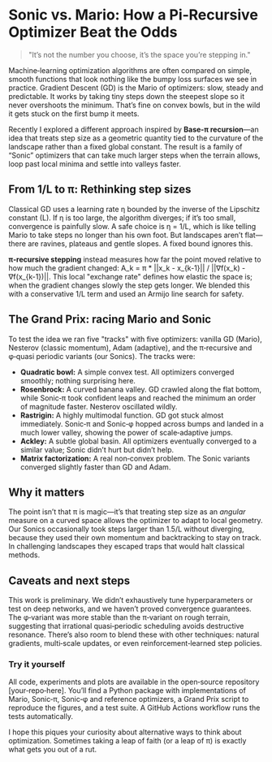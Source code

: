 # Sonic vs. Mario: How a Pi‑Recursive Optimizer Beat the Odds

> "It’s not the number you choose, it’s the space you’re stepping in."

Machine‑learning optimization algorithms are often compared on simple,
smooth functions that look nothing like the bumpy loss surfaces we see in
practice.  Gradient Descent (GD) is the Mario of optimizers: slow,
steady and predictable.  It works by taking tiny steps down the
steepest slope so it never overshoots the minimum.  That’s fine on
convex bowls, but in the wild it gets stuck on the first bump it meets.

Recently I explored a different approach inspired by
**Base‑π recursion**—an idea that treats step size as a geometric
quantity tied to the curvature of the landscape rather than a fixed
global constant.  The result is a family of “Sonic” optimizers that
can take much larger steps when the terrain allows, loop past local
minima and settle into valleys faster.

## From 1/L to π: Rethinking step sizes

Classical GD uses a learning rate η bounded by the inverse of the
Lipschitz constant (L).  If η is too large, the algorithm diverges; if
it’s too small, convergence is painfully slow.  A safe choice is
η = 1/L, which is like telling Mario to take steps no longer than
his own foot.  But landscapes aren’t flat—there are ravines,
plateaus and gentle slopes.  A fixed bound ignores this.

**π‑recursive stepping** instead measures how far the point moved
relative to how much the gradient changed: A_k = π * ||x_k - x_{k-1}|| / ||∇f(x_k) - ∇f(x_{k-1})||.
This local "exchange rate" defines how elastic the space is; when the gradient
changes slowly the step gets longer.  We blended this with a
conservative 1/L term and used an Armijo line search for safety.

## The Grand Prix: racing Mario and Sonic

To test the idea we ran five "tracks" with five optimizers: vanilla
GD (Mario), Nesterov (classic momentum), Adam (adaptive), and the
π‑recursive and φ‑quasi periodic variants (our Sonics).  The tracks were:

* **Quadratic bowl:** A simple convex test.  All optimizers converged
  smoothly; nothing surprising here.
* **Rosenbrock:** A curved banana valley.  GD crawled along the flat
  bottom, while Sonic‑π took confident leaps and reached the minimum
  an order of magnitude faster.  Nesterov oscillated wildly.
* **Rastrigin:** A highly multimodal function.  GD got stuck almost
  immediately.  Sonic‑π and Sonic‑φ hopped across bumps and landed
  in a much lower valley, showing the power of scale‑adaptive jumps.
* **Ackley:** A subtle global basin.  All optimizers eventually
  converged to a similar value; Sonic didn’t hurt but didn’t help.
* **Matrix factorization:** A real non‑convex problem.  The Sonic
  variants converged slightly faster than GD and Adam.

## Why it matters

The point isn’t that π is magic—it’s that treating step size as an
*angular* measure on a curved space allows the optimizer to adapt to
local geometry.  Our Sonics occasionally took steps larger than
1.5/L without diverging, because they used their own momentum and
backtracking to stay on track.  In challenging landscapes they
escaped traps that would halt classical methods.

## Caveats and next steps

This work is preliminary.  We didn’t exhaustively tune hyperparameters
or test on deep networks, and we haven’t proved convergence
guarantees.  The φ‑variant was more stable than the π‑variant on
rough terrain, suggesting that irrational quasi‑periodic scheduling
avoids destructive resonance.  There’s also room to blend these with
other techniques: natural gradients, multi‑scale updates, or even
reinforcement‑learned step policies.

### Try it yourself

All code, experiments and plots are available in the open‑source
repository [your‑repo‑here].  You’ll find a Python package with
implementations of Mario, Sonic‑π, Sonic‑φ and reference optimizers,
a Grand Prix script to reproduce the figures, and a test suite.  A
GitHub Actions workflow runs the tests automatically.

I hope this piques your curiosity about alternative ways to think
about optimization.  Sometimes taking a leap of faith (or a leap of
π) is exactly what gets you out of a rut.
